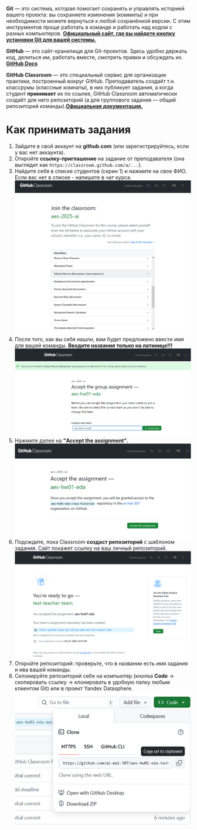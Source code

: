 **Git** — это система, которая помогает сохранять и управлять историей вашего проекта: вы сохраняете изменения (коммиты) и при необходимости можете вернуться к любой сохранённой версии. С этим инструментов проще работать в команде и работать над кодом с разных компьютеров. [**Официальный сайт, где вы найдете кнопку установки Git для вашей системы.**](https://git-scm.com/https://git-scm.com/book/ms/v2/Getting-Started-About-Version-Control?utm_source=chatgpt.co)

**GitHub** — это сайт-хранилище для Git-проектов. Здесь удобно держать код, делиться им, работать вместе, смотреть правки и обсуждать их. [**GitHub Docs**](https://docs.github.com/en/get-started/start-your-journey/about-github-and-git)

**GitHub Classroom** — это специальный сервис для организации практики, построенный вокруг GitHub. Преподаватель создаёт т.н. классрумы (классные комнаты), в них публикует задания, а когда студент **принимает** их по ссылке, GitHub Classroom автоматически создаёт для него репозиторий (а для группового задания — общий репозиторий команды).**[Официальная документация.](https://docs.github.com/en/education/manage-coursework-with-github-classroom/teach-with-github-classroom)**

# Как принимать задания

1. Зайдите в свой аккаунт на **github.com** (или зарегистрируйтесь, если у вас нет аккаунта).
2. Откройте **ссылку-приглашение** на задание от преподавателя (она выглядит как `https://classroom.github.com/a/...`).
3. Найдите себя в списке студентов (скрин 1) и нажмите на свое ФИО. Если вас нет в списке - напишите в чат курса.![1760999503097](image/howtoclassroom/1760999503097.png)
4. После того, как вы себя нашли, вам будет предложено ввести имя для вашей команды. **Вводите названия только на латинице!!!![1760999556053](image/howtoclassroom/1760999556053.png)**
5. Нажмите далее на **"Accept the assignment".![1760999657832](image/howtoclassroom/1760999657832.png)**
6. Подождите, пока Classroom **создаст репозиторий** с шаблоном задания. Сайт покажет ссылку на ваш личный репозиторий.![1760999675094](image/howtoclassroom/1760999675094.png)
7. Откройте репозиторий: проверьте, что в названии есть имя задания и ива вашей команды.
8. Склонируйте репозиторий себе на компьютер (кнопка **Code** → скопировать ссылку → клонировать в удобную папку любым клиентом Git) или в проект Yandex Datasphere.![1760999749553](image/howtoclassroom/1760999749553.png)
